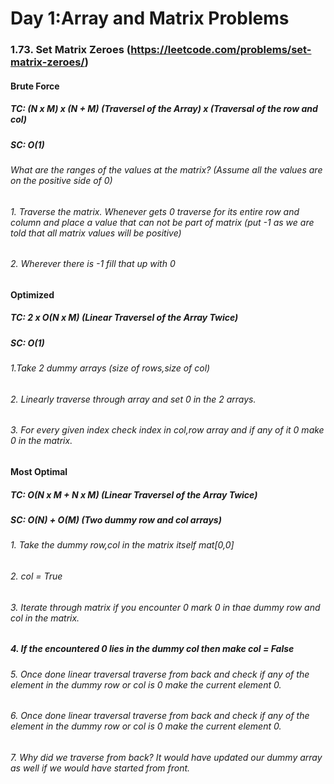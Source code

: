 # Day 1:Array and Matrix Problems

### 1.73. Set Matrix Zeroes (https://leetcode.com/problems/set-matrix-zeroes/)
#### Brute Force
##### TC: (N x M) x (N + M) (Traversel of the Array) x (Traversal of the row and col)
##### SC: O(1)
###### What are the ranges of the values at the matrix? (Assume all the values are on the positive side of 0)
###### 1. Traverse the matrix. Whenever gets 0 traverse for its entire row and column and place a value that can not be part of matrix (put -1 as we are told that all matrix values will be positive)
###### 2. Wherever there is -1 fill that up with 0

#### Optimized
##### TC: 2 x O(N x M) (Linear Traversel of the Array Twice)
##### SC: O(1)
###### 1.Take 2 dummy arrays (size of rows,size of col)
###### 2. Linearly traverse through array and set 0 in the 2 arrays.
###### 3. For every given index check index in col,row array and if any of it 0 make 0 in the matrix.

#### Most Optimal
##### TC: O(N x M + N x M) (Linear Traversel of the Array Twice)
##### SC: O(N) + O(M) (Two dummy row and col arrays)
###### 1. Take the dummy row,col in the matrix itself mat[0,0]
###### 2. col = True
###### 3. Iterate through matrix if you encounter 0 mark 0 in thae dummy row and col in the matrix.
##### 4. If the encountered 0 lies in the dummy col then make col = False
###### 5. Once done linear traversal traverse from back and check if any of the element in the dummy row or col is 0 make the current element 0.
###### 6. Once done linear traversal traverse from back and check if any of the element in the dummy row or col is 0 make the current element 0.
###### 7. Why did we traverse from back? It would have updated our dummy array as well if we would have started from front.

